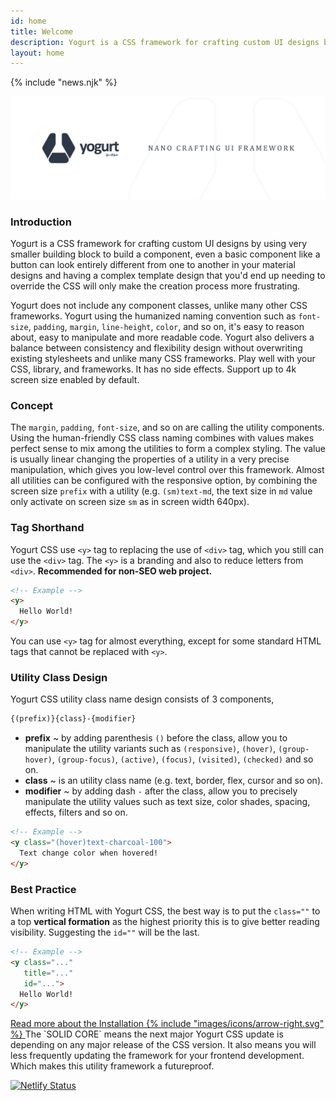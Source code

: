 ```yaml
---
id: home
title: Welcome
description: Yogurt is a CSS framework for crafting custom UI designs by using very smaller building block to build a component, even a basic component like a button can look entirely different from one to another in your material designs and having a complex template design that you'd end up needing to override the CSS will only make the creation process more frustrating.
layout: home
---
```


{% include "news.njk" %}

<y class="pb-4">
  <img class="w-full h-full object-cover object-center rounded-lg (dark)invert-1"
       src="images/content/yogurt_promo.png"
       loading="lazy"
       alt="Yogurt Promo Header">
</y>

### Introduction

Yogurt is a CSS framework for crafting custom UI designs by using very smaller building block to build a component, even a basic component like a button can look entirely different from one to another in your material designs and having a complex template design that you'd end up needing to override the CSS will only make the creation process more frustrating.

Yogurt does not include any component classes, unlike many other CSS frameworks. Yogurt using the humanized naming convention such as `font-size`, `padding`, `margin`, `line-height`, `color`, and so on, it's easy to reason about, easy to manipulate and more readable code. Yogurt also delivers a balance between consistency and flexibility design without overwriting existing stylesheets and unlike many CSS frameworks. Play well with your CSS, library, and frameworks. It has no side effects. Support up to 4k screen size enabled by default.

### Concept

The `margin`, `padding`, `font-size`, and so on are calling the utility components. Using the human-friendly CSS class naming combines with values makes perfect sense to mix among the utilities to form a complex styling. The value is usually linear changing the properties of a utility in a very precise manipulation, which gives you low-level control over this framework. Almost all utilities can be configured with the responsive option, by combining the screen size `prefix` with a utility (e.g. `(sm)text-md`, the text size in `md` value only activate on screen size `sm` as in screen width 640px).

### Tag Shorthand

Yogurt CSS use `<y>` tag to replacing the use of `<div>` tag, which you still can use the `<div>` tag. The `<y>` is a branding and also to reduce letters from `<div>`. **Recommended for non-SEO web project.**

```html
<!-- Example -->
<y>
  Hello World!
</y>
```

You can use `<y>` tag for almost everything, except for some standard HTML tags that cannot be replaced with `<y>`.

### Utility Class Design

Yogurt CSS utility class name design consists of 3 components,

```html
{(prefix)}{class}-{modifier}
```

- **prefix** ~ by adding parenthesis `()` before the class, allow you to manipulate the utility variants such as `(responsive)`, `(hover)`, `(group-hover)`, `(group-focus)`, `(active)`, `(focus)`, `(visited)`, `(checked)` and so on.
- **class** ~ is an utility class name (e.g. text, border, flex, cursor and so on).
- **modifier** ~ by adding dash `-` after the class, allow you to precisely manipulate the utility values such as text size, color shades, spacing, effects, filters and so on.

```html
<!-- Example -->
<y class="(hover)text-charcoal-100">
  Text change color when hovered!
</y>
```

### Best Practice

When writing HTML with Yogurt CSS, the best way is to put the `class=""` to a top **vertical formation** as the highest priority this is to give better reading visibility. Suggesting the `id=""` will be the last.

```html
<!-- Example -->
<y class="..."
   title="..."
   id="...">
  Hello World!
</y>
```

<a href="/installation">
  Read more about the Installation
  <span class="exernal-link-icon">
    {% include "images/icons/arrow-right.svg" %}
  </span>
</a>

<y class="py-6 text-xs text-gray-600 depth-tight">
  The `SOLID CORE` means the next major Yogurt CSS update is depending on any major release of the CSS version. It also means you will less frequently updating the framework for your frontend development. Which makes this utility framework a futureproof.
</y>

<y theme="">

  [![Netlify Status](https://api.netlify.com/api/v1/badges/07b893f5-2d17-413d-a3b6-e657ef9dbef3/deploy-status)](https://app.netlify.com/sites/yogurt-css-documentation/deploys)

<y>
